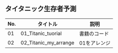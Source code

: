 ## タイタニック生存者予測
|  No. | タイトル | 説明 |
|------|-----|---|
| 01   | 01_Titanic_tuorial   | 書籍のコード   |
| 02   | 02_Titanic_my_arrange    | 01をアレンジ   |